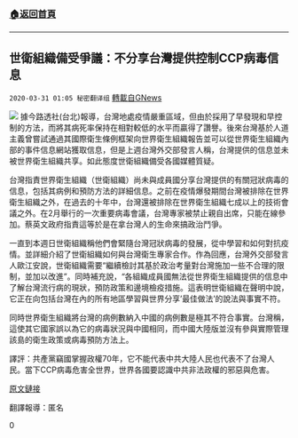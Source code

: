 ###  [:house:返回首頁](https://github.com/ourhimalayas/txt)
---

## 世衛組織備受爭議：不分享台灣提供控制CCP病毒信息
`2020-03-31 01:05 秘密翻译组` [轉載自GNews](https://gnews.org/zh-hant/157827/)

![](https://s3-ap-northeast-1.amazonaws.com/news.guo.offload.media/wp-content/uploads/2020/03/31010436/Picture-1-142.png)
據今路透社(台北)報導，台灣地處疫情嚴重區域，但由於採用了早發現和早控制的方法，而將其病死率保持在相對較低的水平而贏得了讚譽。後來台灣基於人道主義曾嘗試通過其國際衛生條例框架向世界衛生組織報告並可以從世界衛生組織內部的事件信息網站獲取信息，但是上週台灣外交部發言人稱，台灣提供的信息並未被世界衛生組織共享。如此態度世衛組織備受各國媒體質疑。

台灣指責世界衛生組織（世衛組織）尚未與成員國分享台灣提供的有關冠狀病毒的信息，包括其病例和預防方法的詳細信息。之前在疫情爆發期間台灣被排除在世界衛生組織之外，在過去的十年中，台灣還被排除在世界衛生組織七成以上的技術會議之外。在2月舉行的一次重要病毒會議，台灣專家被禁止親自出席，只能在線參加。蔡英文政府指責這等於是在拿台灣人的生命來搞政治鬥爭。

一直到本週日世衛組織稱他們會緊隨台灣冠狀病毒的發展，從中學習和如何對抗疫情。並詳細介紹了世衛組織如何與台灣衛生專家合作。作為回應，台灣外交部發言人歐江安說，世衛組織需要“繼續檢討其基於政治考量對台灣施加一些不合理的限制，並加以改進”。同時補充說，“各組織成員國無法從世界衛生組織提供的信息中了解台灣流行病的現狀，預防政策和邊境檢疫措施。這表明世衛組織在聲明中說，它正在向包括台灣在內的所有地區學習與世界分享’最佳做法’的說法與事實不符。

同時世界衛生組織將台灣的病例數納入中國的病例數是極其不符合事實。台灣稱，這使其它國家誤以為它的病毒狀況與中國相同，而中國大陸版並沒有參與實際管理該島的衛生政策或病毒預防方法上。

譯評：共產黨竊國掌握政權70年，它不能代表中共大陸人民也代表不了台灣人民。當下CCP病毒危害全世界，世界各國要認識中共非法政權的邪惡與危害。

[原文鏈接](https://www.reuters.com/article/us-health-coronavirus-taiwan-who-idUSKBN21H1AU)

翻譯報導：匿名

0
